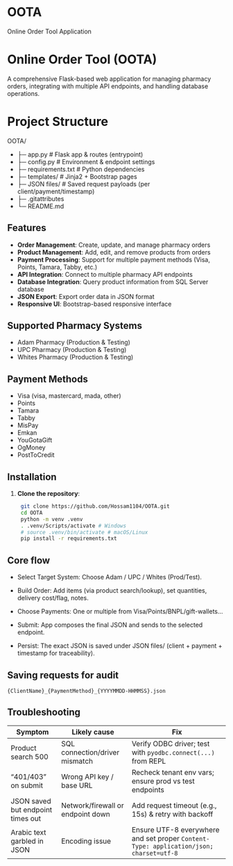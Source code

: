 # OOTA

Online Order Tool Application

# Online Order Tool (OOTA)

A comprehensive Flask-based web application for managing pharmacy orders, integrating with multiple API endpoints, and handling database operations.

# Project Structure

OOTA/

- ├─ app.py # Flask app & routes (entrypoint)
- ├─ config.py # Environment & endpoint settings
- ├─ requirements.txt # Python dependencies
- ├─ templates/ # Jinja2 + Bootstrap pages
- ├─ JSON files/ # Saved request payloads (per client/payment/timestamp)
- ├─ .gitattributes
- └─ README.md

## Features

- **Order Management**: Create, update, and manage pharmacy orders
- **Product Management**: Add, edit, and remove products from orders
- **Payment Processing**: Support for multiple payment methods (Visa, Points, Tamara, Tabby, etc.)
- **API Integration**: Connect to multiple pharmacy API endpoints
- **Database Integration**: Query product information from SQL Server database
- **JSON Export**: Export order data in JSON format
- **Responsive UI**: Bootstrap-based responsive interface

## Supported Pharmacy Systems

- Adam Pharmacy (Production & Testing)
- UPC Pharmacy (Production & Testing)
- Whites Pharmacy (Production & Testing)

## Payment Methods

- Visa (visa, mastercard, mada, other)
- Points
- Tamara
- Tabby
- MisPay
- Emkan
- YouGotaGift
- OgMoney
- PostToCredit

## Installation

1. **Clone the repository**:
   ```bash
    git clone https://github.com/Hossam1104/OOTA.git
    cd OOTA
    python -m venv .venv
    . .venv/Scripts/activate # Windows
    # source .venv/bin/activate # macOS/Linux
    pip install -r requirements.txt

## Core flow

- Select Target System: Choose Adam / UPC / Whites (Prod/Test).

- Build Order: Add items (via product search/lookup), set quantities, delivery cost/flag, notes.
- Choose Payments: One or multiple from Visa/Points/BNPL/gift-wallets…
- Submit: App composes the final JSON and sends to the selected endpoint.
- Persist: The exact JSON is saved under JSON files/ (client + payment + timestamp for traceability). 


## Saving requests for audit
    {ClientName}_{PaymentMethod}_{YYYYMMDD-HHMMSS}.json

## Troubleshooting

| Symptom                           | Likely cause                      | Fix                                                                                    |
| --------------------------------- | --------------------------------- | -------------------------------------------------------------------------------------- |
| Product search 500                | SQL connection/driver mismatch    | Verify ODBC driver; test with `pyodbc.connect(...)` from REPL                          |
| “401/403” on submit               | Wrong API key / base URL          | Recheck tenant env vars; ensure prod vs test endpoints                                 |
| JSON saved but endpoint times out | Network/firewall or endpoint down | Add request timeout (e.g., 15s) & retry with backoff                                   |
| Arabic text garbled in JSON       | Encoding issue                    | Ensure UTF-8 everywhere and set proper `Content-Type: application/json; charset=utf-8` |

